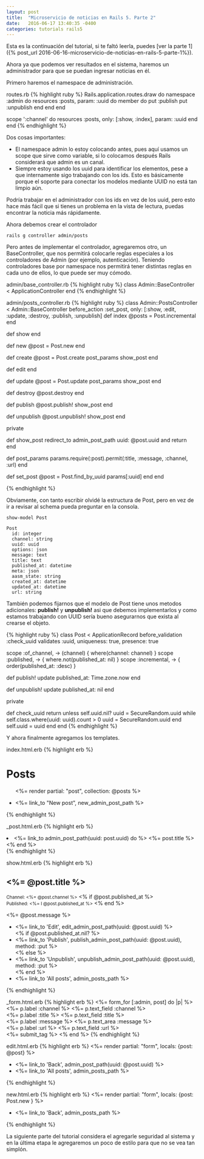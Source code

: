 ```yaml
---
layout: post
title:  "Microservicio de noticias en Rails 5. Parte 2"
date:   2016-06-17 13:40:35 -0400
categories: tutorials rails5
---
```


Esta es la continuación del tutorial, si te faltó leerla, puedes [ver la parte 1]({% post_url 2016-06-16-microservicio-de-noticias-en-rails-5-parte-1%}).

Ahora ya que podemos ver resultados en el sistema, haremos un administrador para que se puedan ingresar noticias en él.

Primero haremos el namespace de administración.

routes.rb
{% highlight ruby %}
Rails.application.routes.draw do
  namespace :admin do
    resources :posts, param: :uuid do
      member do
        put :publish
        put :unpublish
      end
    end
  end

  scope ':channel' do
    resources :posts, only: [:show, :index], param: :uuid
  end
end
{% endhighlight %}

Dos cosas importantes:
  - El namespace admin lo estoy colocando antes, pues aquí usamos un scope que sirve como variable, si lo colocamos después Rails considerará que admin es un canal.
  - Siempre estoy usando los uuid para identificar los elementos, pese a que internamente sigo trabajando con los ids. Esto es básicamente porque el soporte para conectar los modelos mediante UUID no está tan limpio aún.

Podría trabajar en el administrador con los ids en vez de los uuid, pero esto hace más fácil que si tienes un problema en la vista de lectura, puedas encontrar la noticia más rápidamente.

Ahora debemos crear el controlador
```
rails g controller admin/posts
```

Pero antes de implementar el controlador, agregaremos otro, un BaseController, que nos permitirá colocarle reglas especiales a los controladores de Admin (por ejemplo, autenticación). Teniendo controladores base por namespace nos permitirá tener distintas reglas en cada uno de ellos, lo que puede ser muy cómodo.

admin/base_controller.rb
{% highlight ruby %}
class Admin::BaseController < ApplicationController
end
{% endhighlight %}

admin/posts_controller.rb
{% highlight ruby %}
class Admin::PostsController < Admin::BaseController
  before_action :set_post, only: [:show, :edit, :update, :destroy, :publish, :unpublish]
  def index
    @posts = Post.incremental
  end

  def show
  end

  def new
    @post = Post.new
  end

  def create
    @post = Post.create post_params
    show_post
  end

  def edit
  end

  def update
    @post = Post.update post_params
    show_post
  end

  def destroy
    @post.destroy
  end

  def publish
    @post.publish!
    show_post
  end

  def unpublish
    @post.unpublish!
    show_post
  end

  private

  def show_post
    redirect_to admin_post_path uuid: @post.uuid and return
  end

  def post_params
    params.require(:post).permit(:title, :message, :channel, :url)
  end

  def set_post
    @post = Post.find_by_uuid params[:uuid]
  end
end

{% endhighlight %}

Obviamente, con tanto escribir olvidé la estructura de Post, pero en vez de ir a revisar al schema pueda preguntar en la consola.

```
show-model Post

Post
  id: integer
  channel: string
  uuid: uuid
  options: json
  message: text
  title: text
  published_at: datetime
  meta: json
  aasm_state: string
  created_at: datetime
  updated_at: datetime
  url: string

```

También podemos fijarnos que el modelo de Post tiene unos metodos adicionales: __publish!__ y __unpublish!__ asi que debemos implementarlos y como estamos trabajando con UUID sería bueno asegurarnos que exista al crearse el objeto.

{% highlight ruby %}
class Post < ApplicationRecord
  before_validation :check_uuid
  validates :uuid, uniqueness: true, presence: true

  scope :of_channel, -> (channel) { where(channel: channel) }
  scope :published, -> { where.not(published_at: nil) }
  scope :incremental, -> { order(published_at: :desc) }

  def publish!
    update published_at: Time.zone.now
  end

  def unpublish!
    update published_at: nil
  end

  private

  def check_uuid
    return unless self.uuid.nil?
    uuid  = SecureRandom.uuid
    while self.class.where(uuid: uuid).count > 0
      uuid = SecureRandom.uuid
    end
    self.uuid = uuid
  end
end
{% endhighlight %}

Y ahora finalmente agregamos los templates.

index.html.erb
{% highlight erb %}
<h1>Posts</h1>
<ul class="nms-post-list">
  <%= render partial: "post", collection: @posts %>
</ul>
<ul class="nms-posts-actions">
  <li><%= link_to "New post", new_admin_post_path %></li>
</ul>
{% endhighlight %}

_post.html.erb
{% highlight erb %}
<li class="nms-post-list-item">
  <%= link_to admin_post_path(uuid: post.uuid) do %>
    <%= post.title %>
  <% end %>
</li>
{% endhighlight %}

show.html.erb
{% highlight erb %}
<article class="nms-post" data-uuid="<%= @post.uuid %>">
  <h1 class="nms-post-title"><%= @post.title %></h1>
  <p class="nms-post-header">
    <small class="nms-post-channel" data-value="<%= @post.channel %>">Channel: <%= @post.channel %></small>
    <% if @post.published_at %>
    <br />
    <small class="nms-post-publication-date" data-value="<%= @post.published_at %>">Published: <%= l @post.published_at %></small>
    <% end %>
  </p>
  <p class="nms-post-message"><%= @post.message %></p>
</article>
<ul class="nms-post-actions">
  <li><%= link_to 'Edit', edit_admin_post_path(uuid: @post.uuid) %></li>
  <% if @post.published_at.nil? %>
    <li><%= link_to 'Publish', publish_admin_post_path(uuid: @post.uuid), method: :put %></li>
  <% else %>
    <li><%= link_to 'Unpublish', unpublish_admin_post_path(uuid: @post.uuid), method: :put %></li>
  <% end %>
  <li><%= link_to 'All posts', admin_posts_path %></li>
</ul>
{% endhighlight %}

_form.html.erb
{% highlight erb %}
<%= form_for [:admin, post] do |p| %>
  <%= p.label :channel %>
  <%= p.text_field :channel %> <br />
  <%= p.label :title %>
  <%= p.text_field :title %> <br />
  <%= p.label :message %>
  <%= p.text_area :message %> <br />
  <%= p.label :url %>
  <%= p.text_field :url %> <br />
  <%= submit_tag  %>
<% end %>
{% endhighlight %}

edit.html.erb
{% highlight erb %}
<%= render partial: "form", locals: {post: @post} %>

<ul class="nms-edit-post-options">
  <li><%= link_to 'Back',  admin_post_path(uuid: @post.uuid) %></li>
  <li><%= link_to 'All posts', admin_posts_path %></li>
</ul>
{% endhighlight %}

new.html.erb
{% highlight erb %}
<%= render partial: "form", locals: {post: Post.new } %>

<ul class="nms-new-post-options">
  <li><%= link_to 'Back', admin_posts_path %></li>
</ul>
{% endhighlight %}

La siguiente parte del tutorial considera el agregarle seguridad al sistema y en la última etapa le agregaremos un poco de estilo para que no se vea tan simplón.




